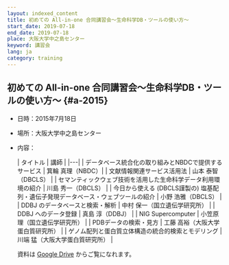 ```yaml
---
layout: indexed_content
title: 初めての All-in-one 合同講習会〜生命科学DB・ツールの使い方～
start_date: 2019-07-18
end_date: 2019-07-18
place: 大阪大学中之島センター
keyword: 講習会
lang: ja
category: training
---
```


## 初めての All-in-one 合同講習会〜生命科学DB・ツールの使い方～  {#a-2015}

-   日時：2015年7月18日

-   場所：大阪大学中之島センター

-   内容：

    | タイトル | 講師 |
    |---|
    | データベース統合化の取り組みとNBDCで提供するサービス | 箕輪 真理（NBDC）|
    | 文献情報関連サービス活用法  | 山本 泰智（DBCLS）   |
    | セマンティックウェブ技術を活用した生命科学データ利用環境の紹介   | 川島 秀一（DBCLS）                |
    | 今日から使える (DBCLS謹製の) 塩基配列・遺伝子発現データベース・ウェブツールの紹介 | 小野 浩雅（DBCLS）                |
    | DDBJ のデータベースと検索・解析                  | 中村 保一（国立遺伝学研究所）     |
    | DDBJ へのデータ登録  | 真島 淳（DDBJ）   |
    | NIG Supercomputer  | 小笠原 理（国立遺伝学研究所）     |
    | PDBデータの検索・見方 | 工藤 高裕（大阪大学蛋白質研究所） |
    | ゲノム配列と蛋白質立体構造の統合的検索とモデリング  | 川端 猛（大阪大学蛋白質研究所）   |

    資料は [Google
    Drive](https://drive.google.com/drive/u/2/folders/1flT2PPb2f8T64hBAoXe4srR-9ZKQliY1)
    からご覧になれます。
